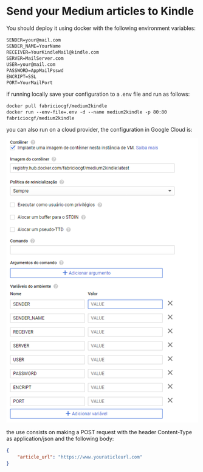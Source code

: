 # Send your Medium articles to Kindle

You should deploy it using docker with the following environment variables:

```shell
SENDER=your@mail.com
SENDER_NAME=YourName
RECEIVER=YourKindleMail@kindle.com
SERVER=MailServer.com
USER=your@mail.com
PASSWORD=AppMailPsswd
ENCRIPT=SSL
PORT=YourMailPort
```

if running locally save your configuration to a .env file and run as follows:

```shell
docker pull fabriciocgf/medium2kindle
docker run --env-file=.env -d --name medium2kindle -p 80:80 fabriciocgf/medium2kindle
```

you can also run on a cloud provider, the configuration in Google Cloud is: 

![](GCE.png)

the use consists on making a POST request with the header Content-Type as application/json and the following body:

```json
{
	"article_url": "https://www.youraticleurl.com"
}
```

